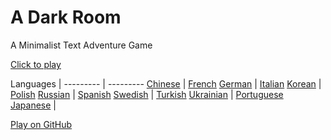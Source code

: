 A Dark Room
===========

A Minimalist Text Adventure Game

[Click to play](http://adarkroom.doublespeakgames.com/)

  Languages | 
  --------- | ---------
  [Chinese](http://adarkroom.doublespeakgames.com/?lang=cn) | [French](http://adarkroom.doublespeakgames.com/?lang=fr) 
  [German](http://adarkroom.doublespeakgames.com/?lang=de) | [Italian](http://adarkroom.doublespeakgames.com/?lang=it)
  [Korean](http://adarkroom.doublespeakgames.com/?lang=kr) | [Polish](http://adarkroom.doublespeakgames.com/?lang=pl)
  [Russian](http://adarkroom.doublespeakgames.com/?lang=ru) | [Spanish](http://adarkroom.doublespeakgames.com/?lang=es)
  [Swedish](http://adarkroom.doublespeakgames.com/?lang=sv) | [Turkish](http://adarkroom.doublespeakgames.com/?lang=tr)
  [Ukrainian](http://adarkroom.doublespeakgames.com/?lang=uk) | [Portuguese](http://adarkroom.doublespeakgames.com/?lang=pg)
  [Japanese](http://adarkroom.doublespeakgames.com/?lang=jp) | 

[Play on GitHub](http://continuities.github.io/adarkroom)
